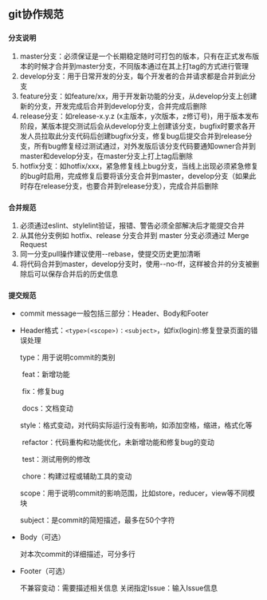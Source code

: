 ## git协作规范

### `分支说明`

1. master分支：必须保证是一个长期稳定随时可打包的版本，只有在正式发布版本的时候才合并到master分支，不同版本通过在其上打tag的方式进行管理
2. develop分支：用于日常开发的分支，每个开发者的合并请求都是合并到此分支
3. feature分支：如feature/xx，用于开发新功能的分支，从develop分支上创建新的分支，开发完成后合并到develop分支，合并完成后删除
4. release分支：如release-x.y.z (x主版本，y次版本，z修订号)，用于版本发布阶段，某版本提交测试后会从develop分支上创建该分支，bugfix时要求各开发人员拉取此分支代码后创建bugfix分支，修复bug后提交合并到release分支，所有bug修复经过测试通过，对外发版后该分支代码要通知owner合并到master和develop分支，在master分支上打上tag后删除
5. hotfix分支：如hotfix/xxx，紧急修复线上bug分支，当线上出现必须紧急修复的bug时启用，完成修复后要将该分支合并到master，develop分支（如果此时存在release分支，也要合并到release分支），完成合并后删除

### `合并规范`

1.  必须通过eslint、stylelint验证，报错、警告必须全部解决后才能提交合并
2.   从其他分支例如 hotfix、release 分支合并到 master 分支必须通过 Merge Request
3.  同一分支pull操作建议使用--rebase，使提交历史更加清晰
4.  将代码合并到master，develop分支时，使用--no-ff，这样被合并的分支被删除后可以保存合并后的历史信息

### `提交规范`

- commit message一般包括三部分：Header、Body和Footer

 

- Header格式：`<type>(<scope>)：<subject>`，如fix(login):修复登录页面的错误处理

  type：用于说明commit的类别

  ​	feat：新增功能

  ​    fix：修复bug

  ​    docs：文档变动

  ​    style：格式变动，对代码实际运行没有影响，如添加空格，缩进，格式化等

  ​    refactor：代码重构和功能优化，未新增功能和修复bug的变动

  ​    test：测试用例的修改

  ​    chore：构建过程或辅助工具的变动

  scope：用于说明commit的影响范围，比如store，reducer，view等不同模块

  subject：是commit的简短描述，最多在50个字符

 

- Body（可选）

  对本次commit的详细描述，可分多行

 

- Footer（可选）

  不兼容变动：需要描述相关信息
  关闭指定Issue：输入Issue信息